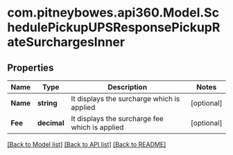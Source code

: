 # com.pitneybowes.api360.Model.SchedulePickupUPSResponsePickupRateSurchargesInner

## Properties

Name | Type | Description | Notes
------------ | ------------- | ------------- | -------------
**Name** | **string** | It displays the surcharge which is applied | [optional] 
**Fee** | **decimal** | It displays the surcharge fee which is applied | [optional] 

[[Back to Model list]](../README.md#documentation-for-models) [[Back to API list]](../README.md#documentation-for-api-endpoints) [[Back to README]](../README.md)

